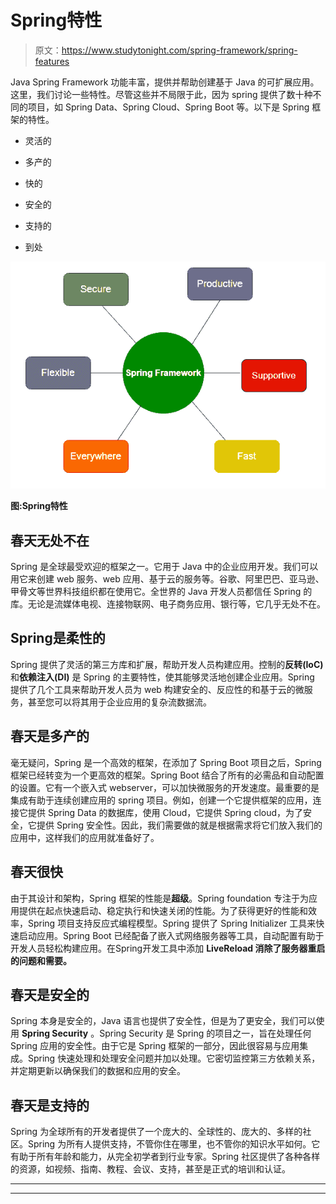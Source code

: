 # Spring特性

> 原文：<https://www.studytonight.com/spring-framework/spring-features>

Java Spring Framework 功能丰富，提供并帮助创建基于 Java 的可扩展应用。这里，我们讨论一些特性。尽管这些并不局限于此，因为 spring 提供了数十种不同的项目，如 Spring Data、Spring Cloud、Spring Boot 等。以下是 Spring 框架的特性。

*   灵活的

*   多产的

*   快的

*   安全的

*   支持的

*   到处

![spring features](img/41caf0dad1d08254bdde884cd0561722.png)

**图:Spring特性**

## 春天无处不在

Spring 是全球最受欢迎的框架之一。它用于 Java 中的企业应用开发。我们可以用它来创建 web 服务、web 应用、基于云的服务等。谷歌、阿里巴巴、亚马逊、甲骨文等世界科技组织都在使用它。全世界的 Java 开发人员都信任 Spring 的库。无论是流媒体电视、连接物联网、电子商务应用、银行等，它几乎无处不在。

## Spring是柔性的

Spring 提供了灵活的第三方库和扩展，帮助开发人员构建应用。控制的**反转(IoC)** 和**依赖注入(DI)** 是 Spring 的主要特性，使其能够灵活地创建企业应用。Spring 提供了几个工具来帮助开发人员为 web 构建安全的、反应性的和基于云的微服务，甚至您可以将其用于企业应用的复杂流数据流。

## 春天是多产的

毫无疑问，Spring 是一个高效的框架，在添加了 Spring Boot 项目之后，Spring 框架已经转变为一个更高效的框架。Spring Boot 结合了所有的必需品和自动配置的设置。它有一个嵌入式 webserver，可以加快微服务的开发速度。最重要的是集成有助于连续创建应用的 spring 项目。例如，创建一个它提供框架的应用，连接它提供 Spring Data 的数据库，使用 Cloud，它提供 Spring cloud，为了安全，它提供 Spring 安全性。因此，我们需要做的就是根据需求将它们放入我们的应用中，这样我们的应用就准备好了。

## 春天很快

由于其设计和架构，Spring 框架的性能是**超级**。Spring foundation 专注于为应用提供在起点快速启动、稳定执行和快速关闭的性能。为了获得更好的性能和效率，Spring 项目支持反应式编程模型。Spring 提供了 Spring Initializer 工具来快速启动应用。Spring Boot 已经配备了嵌入式网络服务器等工具，自动配置有助于开发人员轻松构建应用。在Spring开发工具中添加 **LiveReload 消除了服务器重启的问题和需要。**

## 春天是安全的

Spring 本身是安全的，Java 语言也提供了安全性，但是为了更安全，我们可以使用 **Spring Security** 。Spring Security 是 Spring 的项目之一，旨在处理任何 Spring 应用的安全性。由于它是 Spring 框架的一部分，因此很容易与应用集成。Spring 快速处理和处理安全问题并加以处理。它密切监控第三方依赖关系，并定期更新以确保我们的数据和应用的安全。

## 春天是支持的

Spring 为全球所有的开发者提供了一个庞大的、全球性的、庞大的、多样的社区。Spring 为所有人提供支持，不管你住在哪里，也不管你的知识水平如何。它有助于所有年龄和能力，从完全初学者到行业专家。Spring 社区提供了各种各样的资源，如视频、指南、教程、会议、支持，甚至是正式的培训和认证。

* * *

* * *